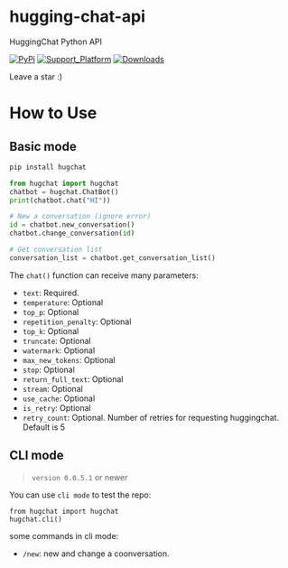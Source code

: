 # hugging-chat-api
HuggingChat Python API

[![PyPi](https://img.shields.io/pypi/v/hugchat.svg)](https://pypi.python.org/pypi/hugchat)
[![Support_Platform](https://img.shields.io/pypi/pyversions/hugchat)](https://pypi.python.org/pypi/hugchat)
[![Downloads](https://static.pepy.tech/badge/hugchat)](https://pypi.python.org/pypi/hugchat)

Leave a star :)

# How to Use

## Basic mode
```bash
pip install hugchat
```

```py
from hugchat import hugchat
chatbot = hugchat.ChatBot()
print(chatbot.chat("HI"))

# New a conversation (ignore error)
id = chatbot.new_conversation()
chatbot.change_conversation(id)

# Get conversation list
conversation_list = chatbot.get_conversation_list()
```

The `chat()` function can receive many parameters:

- `text`: Required.
- `temperature`: Optional
- `top_p`: Optional
- `repetition_penalty`: Optional
- `top_k`: Optional
- `truncate`: Optional
- `watermark`: Optional
- `max_new_tokens`: Optional
- `stop`: Optional
- `return_full_text`: Optional
- `stream`: Optional
- `use_cache`: Optional
- `is_retry`: Optional
- `retry_count`: Optional. Number of retries for requesting huggingchat. Default is 5

## CLI mode

> `version 0.0.5.1` or newer

You can use `cli mode` to test the repo: 

```
from hugchat import hugchat
hugchat.cli()
```

some commands in cli mode:
- `/new`: new and change a coonversation.
